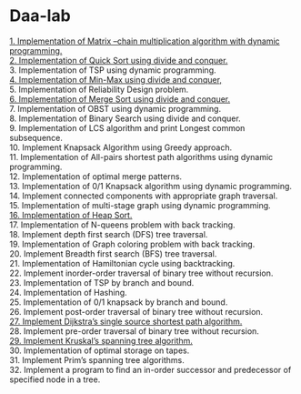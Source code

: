 # Daa-lab
<a href="https://github.com/suhrusai/Daa-lab/blob/main/Matrix%20chain%20multiplication.c">1.	Implementation of Matrix –chain multiplication algorithm with dynamic programming.</a><br>
<a href="https://github.com/suhrusai/Daa-lab/blob/main/Quicksort%20D%26C.c">2.	Implementation of Quick Sort using divide and conquer.<br></a>
3.	Implementation of  TSP using dynamic programming.<br>
<a href="https://github.com/suhrusai/Daa-lab/blob/main/MinMax%20using%20Divide%20and%20Conquer.c">4.	Implementation of  Min-Max using divide and conquer, <br></a>
5.	Implementation of  Reliability Design problem.<br>
<a href="https://github.com/suhrusai/Daa-lab/blob/main/Merge%20Sort.c">6.	Implementation of Merge Sort using divide and conquer.<br></a>
7.	Implementation of OBST using dynamic programming.<br>
8.	Implementation of Binary Search using divide and conquer.<br>
9.	Implementation of LCS algorithm and print Longest common subsequence. <br>
10.	Implement Knapsack Algorithm using Greedy approach.<br>
11.	Implementation of All-pairs shortest path algorithms using dynamic programming.<br>
12.	Implementation of  optimal merge patterns.	<br>
13.	Implementation of 0/1 Knapsack algorithm using dynamic programming.<br>
14.	Implement connected components with appropriate graph traversal.<br>
15.	Implementation of multi-stage graph using dynamic programming.<br>
<a href="https://github.com/suhrusai/Daa-lab/blob/main/Heapsort.c">16.	Implementation of  Heap Sort.</a><br>
17.	Implementation of  N-queens problem with back tracking.<br> 
18.	Implement depth first search (DFS) tree traversal.<br>
19.	Implementation of Graph coloring problem with back tracking.<br> 
20.	Implement Breadth first search (BFS) tree traversal.<br>
21.	Implementation of Hamiltonian cycle using backtracking.<br>
22.	Implement inorder-order traversal of binary tree without recursion.<br>
23.	Implementation of TSP by branch and bound.<br>
24.	Implementation of  Hashing.<br>
25.	Implementation of 0/1 knapsack by branch and bound.<br>
26.	Implement post-order traversal of binary tree without recursion.<br>
<a href="https://github.com/suhrusai/Daa-lab/blob/main/dijktras.c">27.	Implement Dijkstra’s single source shortest path algorithm.<br></a>
28.	Implement pre-order traversal of binary tree without recursion.<br>
<a href="https://github.com/suhrusai/Daa-lab/blob/main/Kruskal's.c">29.	Implement Kruskal’s spanning tree algorithm.<br></a>
30.	Implementation  of  optimal storage on tapes.<br>
31.	Implement Prim’s spanning tree algorithms.<br>
32.	Implement a program to find an in-order successor and predecessor of specified node in a tree. <br>
